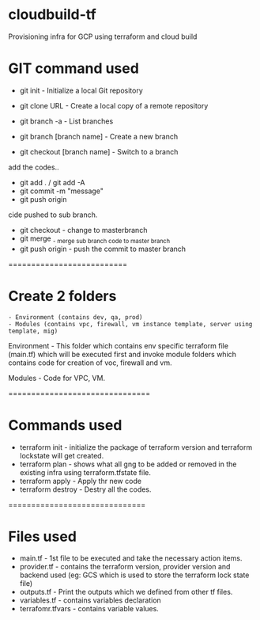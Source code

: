 # cloudbuild-tf
Provisioning infra for GCP using terraform and cloud build 

# GIT command used

- git init - Initialize a local Git repository
- git clone URL - Create a local copy of a remote repository
 
- git branch -a - List branches
 
- git branch [branch name] - Create a new branch
- git checkout [branch name] - Switch to a branch
 
 add the codes..
 
- git add . / git add -A
- git commit -m "message"
- git push origin <branchname>
 
 cide pushed to sub branch.
 
- git checkout <masterbranch> - change to masterbranch
- git merge <sub branch> - merge sub branch code to master branch
- git push origin <master branch> - push the commit to master branch

==========================

# **Create 2 folders**

	- Environment (contains dev, qa, prod)
	- Modules (contains vpc, firewall, vm instance template, server using template, mig)


Environment - This folder which contains env specific terraform file (main.tf) which will be executed first and invoke module folders which contains code for creation of voc, firewall and vm.

Modules - Code for VPC, VM.

===============================

# **Commands used**

- terraform init - initialize the package of terraform version and terraform lockstate will get created.
- terraform plan - shows what all gng to be added or removed in the existing infra using terraform.tfstate file.
- terraform apply - Apply thr new code
- terraform destroy - Destry all the codes.

==============================


# **Files used**

- main.tf - 1st file to be executed and take the necessary action items.
- provider.tf - contains the terraform version, provider version and backend used (eg: GCS which is used to store the terraform lock state file)
- outputs.tf - Print the outputs which we defined from other tf files.
- variables.tf - contains variables declaration 
- terrafomr.tfvars - contains variable values.



